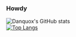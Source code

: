 ### Howdy
![Danquox's GitHub stats](https://github-readme-stats.vercel.app/api?username=danquox&theme=dark&show_icons=true)\
[![Top Langs](https://github-readme-stats.vercel.app/api/top-langs/?username=danquox&theme=dark)](https://github.com/anuraghazra/github-readme-stats)


<!--
**danquox/danquox** is a ✨ _special_ ✨ repository because its `README.md` (this file) appears on your GitHub profile.

Here are some ideas to get you started:

- 🔭 I’m currently working on ...
- 🌱 I’m currently learning ...
- 👯 I’m looking to collaborate on ...
- 🤔 I’m looking for help with ...
- 💬 Ask me about ...
- 📫 How to reach me: ...
- 😄 Pronouns: ...
- ⚡ Fun fact: ...
-->
